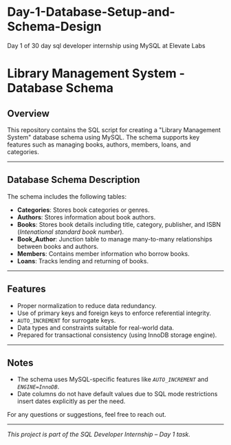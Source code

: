 # Day-1-Database-Setup-and-Schema-Design
Day 1 of 30 day sql developer internship using MySQL at Elevate Labs

# Library Management System - Database Schema

## Overview
This repository contains the SQL script for creating a "Library Management System" database schema using MySQL. The schema supports key features such as managing books, authors, members, loans, and categories.

---

## Database Schema Description

The schema includes the following tables:

- **Categories**: Stores book categories or genres.
- **Authors**: Stores information about book authors.
- **Books**: Stores book details including title, category, publisher, and ISBN (*Intenational standard book number*).
- **Book_Author**: Junction table to manage many-to-many relationships between books and authors.
- **Members**: Contains member information who borrow books.
- **Loans**: Tracks lending and returning of books.

---

## Features

- Proper normalization to reduce data redundancy.
- Use of primary keys and foreign keys to enforce referential integrity.
- `AUTO_INCREMENT` for surrogate keys.
- Data types and constraints suitable for real-world data.
- Prepared for transactional consistency (using InnoDB storage engine).

---

## Notes

- The schema uses MySQL-specific features like *`AUTO_INCREMENT`* and *`ENGINE=InnoDB`*.
- Date columns do not have default values due to SQL mode restrictions insert dates explicitly as per the need.

For any questions or suggestions, feel free to reach out.

---

*This project is part of the SQL Developer Internship – Day 1 task.*
